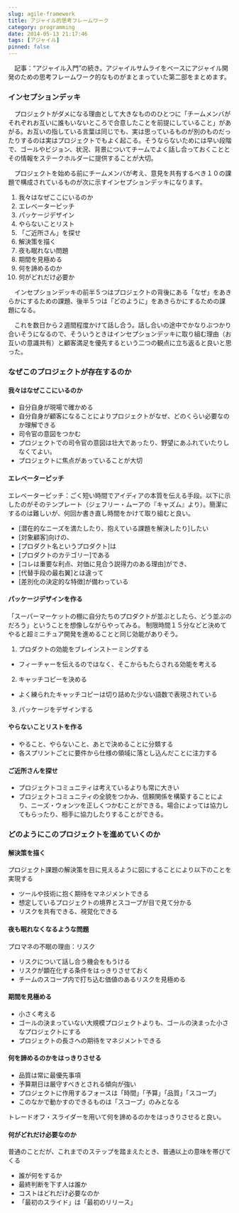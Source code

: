 ```yaml
---
slug: agile-framework
title: アジャイル的思考フレームワーク
category: programming
date: 2014-05-13 21:17:46
tags: [アジャイル]
pinned: false
---
```


　記事：“アジャイル入門”の続き。アジャイルサムライをベースにアジャイル開発のための思考フレームワーク的なものがまとまっていた第二部をまとめます。

### インセプションデッキ

　プロジェクトがダメになる理由として大きなもののひとつに「チームメンバがそれぞれお互いに誰もいないところで合意したことを前提にしていること」があがる。お互いの指している言葉は同じでも、実は思っているものが別のものだったりするのは実はプロジェクトでもよく起こる。そうならないためには早い段階で、ゴールやビジョン、状況、背景についてチームでよく話し合っておくこととその情報をステークホルダーに提供することが大切。

　プロジェクトを始める前にチームメンバが考え、意見を共有するべき１０の課題で構成されているものが次に示すインセプションデッキになります。

1. 我々はなぜここにいるのか
2. エレベーターピッチ
3. パッケージデザイン
4. やらないことリスト
5. 「ご近所さん」を探せ
6. 解決策を描く
7. 夜も眠れない問題
8. 期間を見極める
9. 何を諦めるのか
10. 何がどれだけ必要か

　インセプションデッキの前半５つはプロジェクトの背後にある「なぜ」をあきらかにするための課題、後半５つは「どのように」をあきらかにするための課題になる。

　これを数日から２週間程度かけて話し合う。話し合いの途中でかなりぶつかり合いそうになるので、そういうときはインセプションデッキに取り組む理由（お互いの意識共有）と顧客満足を優先するという二つの観点に立ち返ると良いと思った。

### なぜこのプロジェクトが存在するのか
#### 我々はなぜここにいるのか

* 自分自身が現場で確かめる
* 自分自身が顧客になることによりプロジェクトがなぜ、どのくらい必要なのか理解できる
* 司令官の意図をつかむ
* プロジェクトでの司令官の意図は壮大であったり、野望にあふれていたりしなくてよい。
* プロジェクトに焦点があっていることが大切

#### エレベーターピッチ

エレベーターピッチ：ごく短い時間でアイディアの本質を伝える手段。以下に示したのがそのテンプレート（ジェフリー・ムーアの『キャズム』より）。簡潔にするのは難しいが、何回か書き直し時間をかけて取り組むと良い。

* [潜在的なニーズを満たしたり、抱えている課題を解決したり]したい
* [対象顧客]向けの、
* [プロダクト名というプロダクト]は
* [プロダクトのカテゴリー]である
* [コレは重要な利点、対価に見合う説得力のある理由]ができ、
* [代替手段の最右翼]とは違って
* [差別化の決定的な特徴]が備わっている

#### パッケージデザインを作る

「スーパーマーケットの棚に自分たちのプロダクトが並ぶとしたら、どう並ぶのだろう」ということを想像しながらやってみる。 制限時間１５分などと決めてやると超ミニチュア開発を進めることと同じ効能がありそう。

1. プロダクトの効能をブレインストーミングする
  * フィーチャーを伝えるのではなく、そこからもたらされる効能を考える
2. キャッチコピーを決める
  * よく練られたキャッチコピーは切り詰めた少ない語数で表現されている
3. パッケージをデザインする

#### やらないことリストを作る

* やること、やらないこと、あとで決めることに分類する
* 各スプリントごとに要件から仕様の領域に落とし込んだことに注力する

#### ご近所さんを探せ

* プロジェクトコミュニティは考えているよりも常に大きい
* プロジェクトコミュニティの全貌をつかみ、信頼関係を構築することにより、ニーズ・ウォンツを正しくつかむことができる。場合によっては協力してもらったり、相手に協力したりすることができる。

### どのようにこのプロジェクトを進めていくのか
#### 解決策を描く

プロジェクト課題の解決策を目に見えるように図にすることにより以下のことを実現する

* ツールや技術に抱く期待をマネジメントできる
* 想定しているプロジェクトの境界とスコープが目で見て分かる
* リスクを共有できる、視覚化できる

#### 夜も眠れなくなるような問題

プロマネの不眠の理由：リスク

* リスクについて話し合う機会をもうける
* リスクが顕在化する条件をはっきりさせておく
* チームのスコープ内で打ち込む価値のあるリスクを見極める

#### 期間を見極める

* 小さく考える
* ゴールの決まっていない大規模プロジェクトよりも、ゴールの決まった小さなプロジェクトにする
* プロジェクトの長さへの期待をマネジメントできる

#### 何を諦めるのかをはっきりさせる

* 品質は常に最優先事項
* 予算期日は厳守すべきとされる傾向が強い
* プロジェクトに作用するフォースは「時間」「予算」「品質」「スコープ」
* このなかで動かすのできるものは「スコープ」のみとなる

トレードオフ・スライダーを用いて何を諦めるのかをはっきりさせると良い。

#### 何がどれだけ必要なのか

普通のことだが、これまでのステップを踏まえたとき、普通以上の意味を帯びてくる

* 誰が何をするか
* 最終判断を下す人は誰か
* コストはどれだけ必要なのか
* 「最初のスライド」は「最初のリリース」
